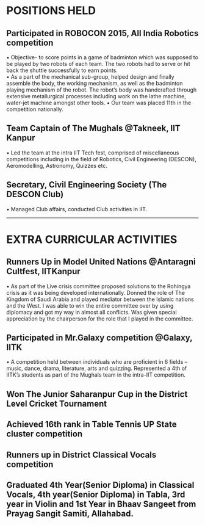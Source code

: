 # POSITIONS HELD

## Participated in ROBOCON 2015, All India Robotics competition
•	Objective- to score points in a game of badminton which was supposed to be played by two robots of each team. The two robots had to serve or hit back the shuttle successfully to earn points. <br/>
•	As a part of the mechanical sub-group, helped design and finally assemble the body, the working mechanism, as well as the badminton playing mechanism of the robot. The robot’s body was handcrafted through extensive metallurgical processes including work on the lathe machine, water-jet machine amongst other tools.
•	Our team was placed 11th in the competition nationally.

## Team Captain of The Mughals @Takneek, IIT Kanpur
•	Led the team at the intra IIT Tech fest, comprised of miscellaneous competitions including in the field of Robotics, Civil Engineering (DESCON), Aeromodelling, Astronomy, Quizzes etc.

## Secretary, Civil Engineering Society (The DESCON Club)
•	Managed Club affairs, conducted Club activities in IIT.

---------------------------------------------------------------------------------------------------------


# EXTRA CURRICULAR ACTIVITIES

## Runners Up in Model United Nations @Antaragni Cultfest, IITKanpur 
•	As part of the Live crisis committee proposed solutions to the Rohingya crisis as it was being developed internationally. Donned the role of The Kingdom of Saudi Arabia and played mediator between the Islamic nations and the West. I was able to win the entire committee over by using diplomacy and got my way in almost all conflicts. Was given special appreciation by the chairperson for the role that I played in the committee. 

## Participated in Mr.Galaxy competition @Galaxy, IITK
•	A competition held between individuals who are proficient in 6 fields – music, dance, drama, literature, arts and quizzing. Represented a 4th of IITK’s students as part of the Mughals team in the intra-IIT competition.

## Won The Junior Saharanpur Cup in the District Level Cricket Tournament
## Achieved 16th rank in Table Tennis UP State cluster competition
## Runners up in District Classical Vocals competition
## Graduated 4th Year(Senior Diploma) in Classical Vocals, 4th year(Senior Diploma) in Tabla, 3rd  year in Violin and 1st Year in Bhaav Sangeet from Prayag Sangit Samiti, Allahabad.

